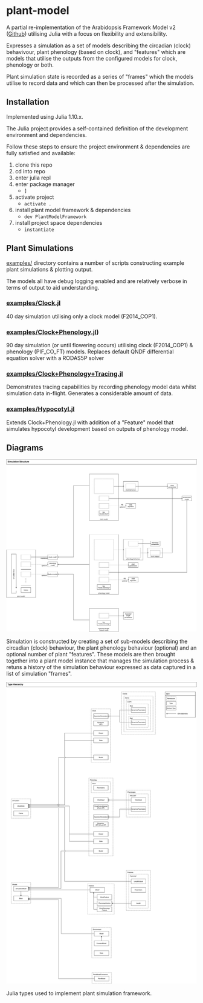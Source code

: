 # plant-model

A partial re-implementation of the Arabidopsis Framework Model v2 ([Github](https://github.com/danielseaton/frameworkmodel)) utilising Julia with a focus on flexibility and extensibility. 

Expresses a simulation as a set of models describing the circadian (clock) behavivour, plant phenology (based on clock), and "features" which are models that utilise the outputs from the configured models for clock, phenology or both.

Plant simulation state is recorded as a series of "frames" which the models utilise to record data and which can then be processed after the simulation.

## Installation

Implemented using Julia 1.10.x.

The Julia project provides a self-contained definition of the development environment and dependencies. 

Follow these steps to ensure the project environment & dependencies are fully satisfied and available:

1. clone this repo
2. cd into repo
3. enter julia repl
4. enter package manager
   - `]` 
5. activate project
   - `activate .` 
6. install plant model framework & dependencies
	- `dev PlantModelFramework`
7. install project space dependencies
	- `instantiate`

## Plant Simulations

[examples/](https://github.com/csnazell/plant-model/tree/main/examples) directory contains a number of scripts constructing example plant simulations & plotting output.

The models all have debug logging enabled and are relatively verbose in terms of output to aid understanding.

### [examples/Clock.jl](https://github.com/csnazell/plant-model/blob/main/examples/Clock.jl)

40 day simulation utilising only a clock model (F2014_COP1).

### [examples/Clock+Phenology.jl](https://github.com/csnazell/plant-model/blob/main/examples/Clock%2BPhenology.jl))

90 day simulation (or until flowering occurs) utilising clock (F2014_COP1) & phenology (PIF_CO_FT) models. Replaces default QNDF differential equation solver with a RODAS5P solver

### [examples/Clock+Phenology+Tracing.jl](https://github.com/csnazell/plant-model/blob/main/examples/Clock%2BPhenology%2BTracing.jl)

Demonstrates tracing capabilities by recording phenology model data whilst simulation data in-flight. Generates a considerable amount of data.

### [examples/Hypocotyl.jl](https://github.com/csnazell/plant-model/blob/main/examples/Hypocotyl.jl)

Extends Clock+Phenology.jl with addition of a "Feature" model that simulates hypocotyl development based on outputs of phenology model.

## Diagrams

![Diagram illustrating hierarchy of components & how they are composed to build a plant simulation](/docs/simulation-structure.svg)

Simulation is constructed by creating a set of sub-models describing the circadian (clock) behaviour, the plant phenology behaviour (optional) and an optional number of plant "features". These models are then brought together into a plant model instance that manages the simulation process & retuns a history of the simulation behaviour expressed as data captured in a list of simulation "frames".

![Diagram illustrating hierarchy of types used by plant model](/docs/type-hierarchy.svg) 

Julia types used to implement plant simulation framework.
